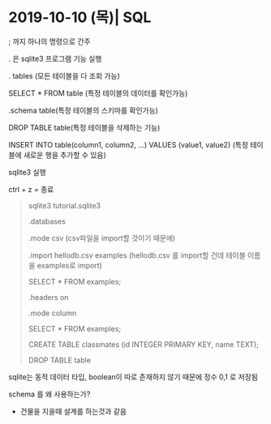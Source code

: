 # 2019-10-10 (목)| SQL

; 까지 하나의 명령으로 간주

. 은 sqlite3 프로그램 기능 실행

. tables (모든 테이블을 다 조회 가능)

SELECT * FROM table (특정 테이블의 데이터를 확인가능)

.schema table(특정 테이블의 스키마를 확인가능)

DROP TABLE table(특정 테이블을 삭제하는 기능)

INSERT INTO table(column1, column2, ...) VALUES (value1, value2) (특정 테이블에 새로운 행을 추가할 수 있음)

sqlite3 실행

ctrl + z = 종료





> sqlite3 tutorial.sqlite3
>
> .databases
>
> .mode csv (csv파일을 import할 것이기 때문에)
>
> .import hellodb.csv examples (hellodb.csv 를 import할 건데 테이블 이름을 examples로 import)
>
> SELECT * FROM examples;
>
> .headers on
>
> .mode column
>
> SELECT * FROM examples;
>
> CREATE TABLE classmates (id INTEGER PRIMARY KEY, name TEXT);
>
> DROP TABLE table



sqlite는 동적 데이터 타입, boolean이 따로 존재하지 않기 때문에 정수 0,1 로 저장됨



schema 를 왜 사용하는가?

- 건물을 지을때 설계를 하는것과 같음